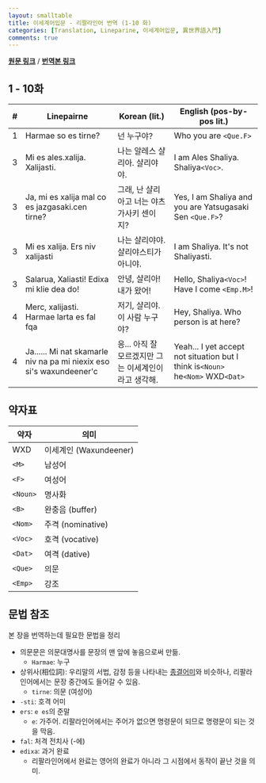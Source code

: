 ```yaml
---
layout: smalltable
title: 이세계어입문 - 리팔라인어 번역 (1-10 화)
categories: [Translation, Lineparine, 이세계어입문, 異世界語入門]
comments: true
---
```


[**원문 링크**](https://kakuyomu.jp/works/1177354054883808252/episodes/1177354054883808265) / [**번역본 링크**](https://blog.naver.com/lilies0202/221546557619?viewType=pc)

## 1 - 10화

| \#  | Linepairne                                                          | Korean (lit.)                                        | English (pos-by-pos lit.)                                                      |
| --- | ------------------------------------------------------------------- | ---------------------------------------------------- | ------------------------------------------------------------------------------ |
| 1   | Harmae so es tirne?                                                 | 넌 누구야?                                           | Who you are `<Que.F>`                                                          |
| 3   | Mi es ales.xalija. Xalijasti.                                       | 나는 알레스 샬리아. 샬리야야.                        | I am Ales Shaliya. Shaliya`<Voc>`.                                             |
| 3   | Ja, mi es xalija mal co es jazgasaki.cen tirne?                     | 그래, 난 샬리아고 너는 야츠가사키 센이지?            | Yes, I am Shaliya and you are Yatsugasaki Sen `<Que.F>`?                       |
| 3   | Mi es xalija. Ers niv xalijasti                                     | 나는 샬리야야. 샬리야스티가 아니야.                  | I am Shaliya. It's not Shaliyasti.                                             |
| 3   | Salarua, Xaliasti! Edixa mi klie dea do!                            | 안녕, 샬리아! 내가 왔어!                             | Hello, Shaliya`<Voc>`! Have I come `<Emp.M>`!                                  |
| 4   | Merc, xalijasti. Harmae larta es fal fqa                            | 저기, 샬리야. 이 사람 누구야?                        | Hey, Shaliya. Who person is at here?                                           |
| 4   | Ja...... Mi nat skamarle niv na pa mi niexix eso si's waxundeener'c | 응... 아직 잘 모르겠지만 그는 이세계인이라고 생각해. | Yeah... I yet accept not situation but I think is`<Noun>` he`<Nom>` WXD`<Dat>` |

## 약자표

| 약자     | 의미                   |
| -------- | ---------------------- |
| WXD      | 이세계인 (Waxundeener) |
| `<M>`    | 남성어                 |
| `<F>`    | 여성어                 |
| `<Noun>` | 명사화                 |
| `<B>`    | 완충음 (buffer)        |
| `<Nom>`  | 주격 (nominative)      |
| `<Voc>`  | 호격 (vocative)        |
| `<Dat>`  | 여격 (dative)          |
| `<Que>`  | 의문                   |
| `<Emp>`  | 강조                   |

## 문법 참조

본 장을 번역하는데 필요한 문법을 정리

- 의문문은 의문대명사를 문장의 맨 앞에 놓음으로써 만듦.
  - `Harmae`: 누구
- 상위사(相位詞): 우리말의 서법, 감정 등을 나타내는 [종결어미](https://ratsgo.github.io/korean%20linguistics/2017/03/16/words2/)와 비슷하나, 리팔라인어에서는 문장 중간에도 들어갈 수 있음.
  - `tirne`: 의문 (여성어)
- `-sti`: 호격 어미
- `ers`: `e es`의 준말
  - `e`: 가주어. 리팔라인어에서는 주어가 없으면 명령문이 되므로 명령문이 되는 것을 막음.
- `fal`: 처격 전치사 (-에)
- `edixa`: 과거 완료
  - 리팔라인어에서 완료는 영어의 완료가 아니라 그 시점에서 동작이 끝난 것을 의미.
